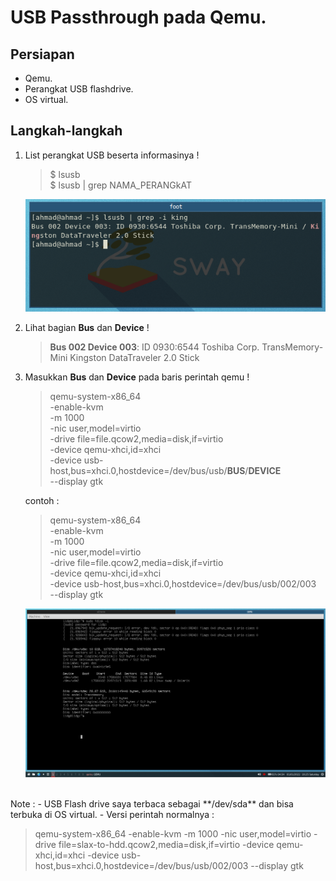 # USB Passthrough pada Qemu. 

## Persiapan

- Qemu.
- Perangkat USB flashdrive.
- OS virtual.

## Langkah-langkah

1. List perangkat USB beserta informasinya !

	> $ lsusb \
	> $ lsusb | grep NAMA_PERANGkAT

	![lsusb](https://github.com/ahmadraniri1994/Tutur-Tinular/blob/main/Qemu-usb/2022-01-01T18:58:51%2C139035885%2B07:00.png)

1. Lihat bagian **Bus** dan **Device** !

	> **Bus 002 Device 003**: ID 0930:6544 Toshiba Corp. TransMemory-Mini Kingston DataTraveler 2.0 Stick

1. Masukkan **Bus** dan **Device** pada baris perintah qemu !

	> qemu-system-x86_64 \
   -enable-kvm \
   -m 1000 \
   -nic user,model=virtio \
   -drive file=file.qcow2,media=disk,if=virtio \
   -device qemu-xhci,id=xhci \
   -device usb-host,bus=xhci.0,hostdevice=/dev/bus/usb/**BUS**/**DEVICE** \
   --display gtk 

   contoh :

	> qemu-system-x86_64 \
   -enable-kvm \
   -m 1000 \
   -nic user,model=virtio \
   -drive file=file.qcow2,media=disk,if=virtio \
   -device qemu-xhci,id=xhci \
   -device usb-host,bus=xhci.0,hostdevice=/dev/bus/usb/002/003 \
   --display gtk 

   	![Perintah](https://github.com/ahmadraniri1994/Tutur-Tinular/blob/main/Qemu-usb/2022-01-01T18:25:49%2C036602942%2B07:00.png)

<br>
Note : 
- USB Flash drive saya terbaca sebagai **/dev/sda** dan bisa terbuka di OS virtual.
- Versi perintah normalnya :

> qemu-system-x86_64 -enable-kvm -m 1000 -nic user,model=virtio -drive file=slax-to-hdd.qcow2,media=disk,if=virtio -device qemu-xhci,id=xhci -device usb-host,bus=xhci.0,hostdevice=/dev/bus/usb/002/003 --display gtk
